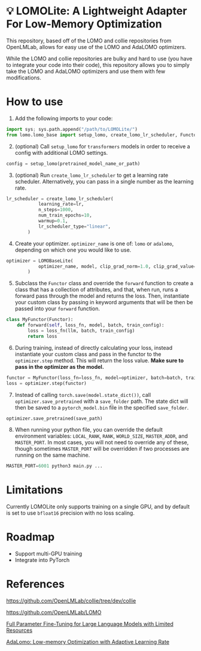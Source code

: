 # 💡 LOMOLite: A Lightweight Adapter For Low-Memory Optimization

This repository, based off of the LOMO and collie repositories from OpenLMLab, allows for easy use of the LOMO and AdaLOMO optimizers. 

While the LOMO and collie repositories are bulky and hard to use (you have to integrate your code into their code), this repository allows you to simply take the LOMO and AdaLOMO optimizers and use them with few modifications.

# How to use
1. Add the following imports to your code:
```python
import sys; sys.path.append("/path/to/LOMOLite/")
from lomo.lomo_base import setup_lomo, create_lomo_lr_scheduler, Functor, LOMOBaseLite
```

2. (optional) Call `setup_lomo` for `transformers` models in order to receive a config with additional LOMO settings.
```python
config = setup_lomo(pretrained_model_name_or_path)
```

3. (optional) Run `create_lomo_lr_scheduler` to get a learning rate scheduler. Alternatively, you can pass in a single number as the learning rate.
```python
lr_scheduler = create_lomo_lr_scheduler(
            learning_rate=lr,
            n_steps=1000,
            num_train_epochs=10,
            warmup=0.1,
            lr_scheduler_type="linear",            
        )
```

4. Create your optimizer. `optimizer_name` is one of: `lomo` or `adalomo`, depending on which one you would like to use. 
```python
optimizer = LOMOBaseLite(
            optimizer_name, model, clip_grad_norm=1.0, clip_grad_value=None, lr_scheduler=lr_scheduler
        )
```

5. Subclass the `Functor` class and override the `forward` function to create a class that has a collection of attributes, and that, when run, runs a forward pass through the model and returns the loss. Then, instantiate your custom class by passing in keyword arguments that will be then be passed into your `forward` function.
```python
class MyFunctor(Functor):
    def forward(self, loss_fn, model, batch, train_config):
        loss = loss_fn(llm, batch, train_config)
        return loss
```

6. During training, instead of directly calculating your loss, instead instantiate your custom class and pass in the functor to the `optimizer.step` method. This will return the loss value. **Make sure to pass in the optimizer as the model.**
```python
functor = MyFunctor(loss_fn=loss_fn, model=optimizer, batch=batch, train_config=train_config)
loss = optimizer.step(functor)
```

7. Instead of calling `torch.save(model.state_dict())`, call `optimizer.save_pretrained` with a `save_folder` path. The state dict will then be saved to a `pytorch_model.bin` file in the specified `save_folder`.
```python
optimizer.save_pretrained(save_path)
```

8. When running your python file, you can override the default environment variables: `LOCAL_RANK`, `RANK`, `WORLD_SIZE`, `MASTER_ADDR`, and `MASTER_PORT`. In most cases, you will not need to override any of these, though sometimes `MASTER_PORT` will be overridden if two processes are running on the same machine.
```python
MASTER_PORT=6001 python3 main.py ...
```

# Limitations
Currently LOMOLite only supports training on a single GPU, and by default is set to use `bfloat16` precision with no loss scaling.

# Roadmap
- Support multi-GPU training
- Integrate into PyTorch

# References
https://github.com/OpenLMLab/collie/tree/dev/collie

https://github.com/OpenLMLab/LOMO

[Full Parameter Fine-Tuning for Large Language Models with Limited Resources](https://arxiv.org/pdf/2306.09782.pdf)

[AdaLomo: Low-memory Optimization with Adaptive Learning Rate](https://arxiv.org/pdf/2310.10195.pdf)
